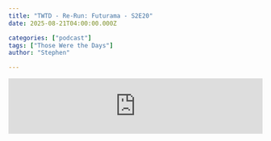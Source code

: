 ```yaml
---
title: "TWTD - Re-Run: Futurama - S2E20"
date: 2025-08-21T04:00:00.000Z

categories: ["podcast"]
tags: ["Those Were the Days"]
author: "Stephen"

---
```


<iframe src="https://embed.acast.com/$/63e2726119b0f400109d2166/6894d11b86fca136280d5ef3?" frameBorder="0" width="100%" height="110px" allow="autoplay"></iframe>
